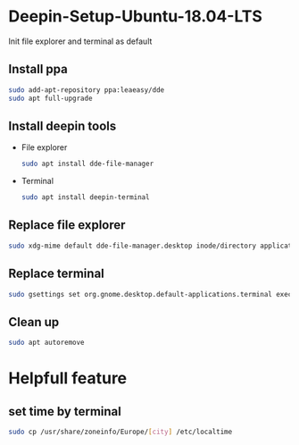 # Deepin-Setup-Ubuntu-18.04-LTS
Init file explorer and terminal as default

## Install ppa
```bash
sudo add-apt-repository ppa:leaeasy/dde
sudo apt full-upgrade
```
## Install deepin tools
- File explorer
  ```bash
  sudo apt install dde-file-manager
  ```
- Terminal
  ```bash
  sudo apt install deepin-terminal
  ``` 
## Replace file explorer
```bash
sudo xdg-mime default dde-file-manager.desktop inode/directory application/x-gnome-saved-search
```
## Replace terminal
```bash
sudo gsettings set org.gnome.desktop.default-applications.terminal exec 'deepin-terminal'
```
## Clean up 
```bash
sudo apt autoremove
```
# Helpfull feature
## set time by terminal
```bash
sudo cp /usr/share/zoneinfo/Europe/[city] /etc/localtime 
```
